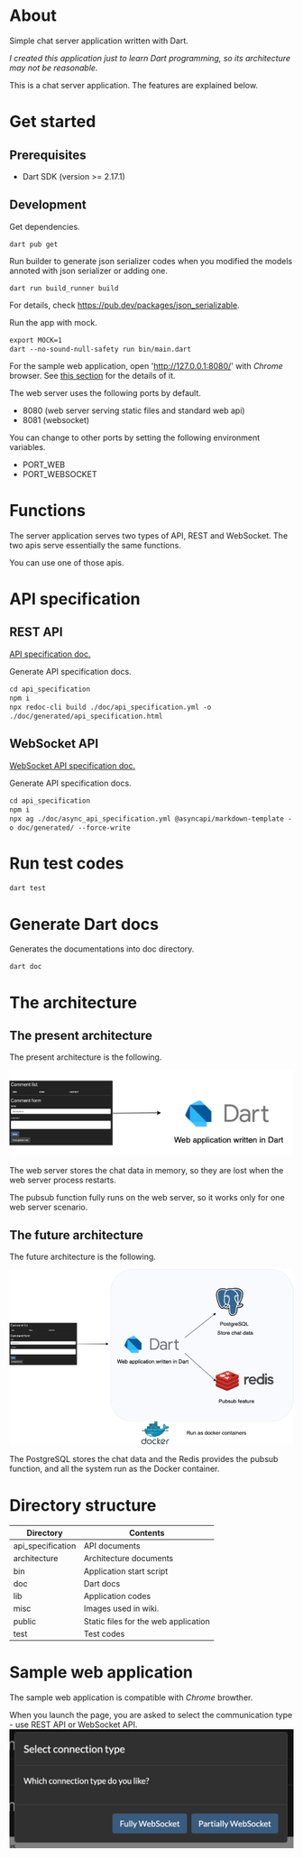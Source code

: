 # About

Simple chat server application written with Dart.

*I created this application just to learn Dart programming, so its architecture may not be reasonable.*

This is a chat server application.
The features are explained below.

# Get started

## Prerequisites

* Dart SDK (version >= 2.17.1)

## Development

Get dependencies.
```shell
dart pub get
```

Run builder to generate json serializer codes when you modified the models annoted with json serializer or adding one.
```
dart run build_runner build
```
For details, check https://pub.dev/packages/json_serializable.

Run the app with mock.
```
export MOCK=1
dart --no-sound-null-safety run bin/main.dart
```

For the sample web application, open 'http://127.0.0.1:8080/' with *Chrome* browser.
See [this section](#sample-web-application) for the details of it.

The web server uses the following ports by default.
* 8080 (web server serving static files and standard web api)
* 8081 (websocket)

You can change to other ports by setting the following environment variables.
* PORT_WEB
* PORT_WEBSOCKET


# Functions

The server application serves two types of API, REST and WebSocket. The two apis serve essentially the same functions. 

You can use one of those apis.


# API specification

## REST API

[API specification doc.](./api_specification/doc/generated/api_specification.html)

Generate API specification docs.
```
cd api_specification
npm i
npx redoc-cli build ./doc/api_specification.yml -o ./doc/generated/api_specification.html
```

## WebSocket API

[WebSocket API specification doc.](./api_specification/doc/generated/asyncapi.md)

Generate API specification docs.
```
cd api_specification
npm i
npx ag ./doc/async_api_specification.yml @asyncapi/markdown-template -o doc/generated/ --force-write
```


# Run test codes

```
dart test
```

# Generate Dart docs

Generates the documentations into doc directory.
```
dart doc
```

# The architecture

## The present architecture

The present architecture is the following.

![architecture.png](./architecture/architecture.drawio.png)

The web server stores the chat data in memory, so they are lost when the web server process restarts.

The pubsub function fully runs on the web server, so it works only for one web server scenario.

## The future architecture

The future architecture is the following.

![architecture_future.png](./architecture/architecture_future.drawio.png)

The PostgreSQL stores the chat data and the Redis provides the pubsub function, and all the system run as the Docker container.

# Directory structure

| Directory  | Contents |
| ------------- | ------------- |
| api_specification  | API documents  |
| architecture  | Architecture documents  |
| bin  | Application start script  |
| doc  | Dart docs  |
| lib  | Application codes  |
| misc | Images used in wiki. |
| public  | Static files for the web application  |
| test  | Test codes  |


# Sample web application

The sample web application is compatible with *Chrome* browther.

When you launch the page, you are asked to select the communication type - use REST API or WebSocket API.
![select_connection_type.png](./misc/wiki/select_connection_type.png)